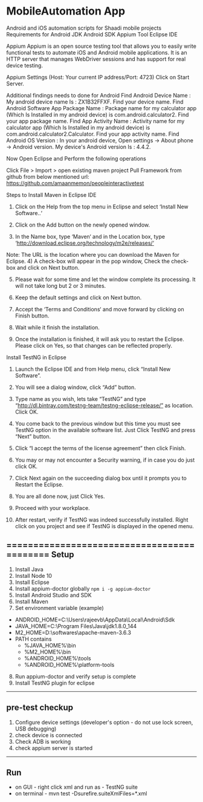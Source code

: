 # MobileAutomation App
Android and iOS automation scripts for Shaadi mobile projects
Requirements for Android
JDK
Android SDK
Appium Tool 
Eclipse IDE

Appium
Appium is an open source testing tool that allows you to easily write functional tests to automate iOS and Android mobile applications. It is an HTTP server that manages WebDriver sessions and has support for real device testing.

Appium Settings
(Host: Your current IP address/Port: 4723)
Click on Start Server.

Additional findings needs to done for Android
Find Android Device Name : My android device name Is : ZX1B32FFXF. Find your device name.
Find Android Software App Package Name : Package name for my calculator app (Which Is Installed in my android device) is com.android.calculator2. Find your app package name.
Find App Activity Name : Activity name for my calculator app (Which Is Installed in my android device) is com.android.calculator2.Calculator. Find your app activity name.
Find Android OS Version : In your android device, Open settings -> About phone -> Android version. My device's Android version Is : 4.4.2.

Now Open Eclipse and Perform the following operations

Click File > Import > open existing maven project 
Pull Framework from github from below mentioned url:
https://github.com/amaanmemon/peopleinteractivetest

Steps to Install Maven in Eclipse IDE
1) Click on the Help from the top menu in Eclipse and select ‘Install New Software..‘

2) Click on the Add button on the newly opened window.

3) In the Name box, type ‘Maven‘ and in the Location box, type ‘http://download.eclipse.org/technology/m2e/releases/‘

Note: The URL is the location where you can download the Maven for Eclipse.
4) A check-box will appear in the pop window, Check the check-box and click on Next button.

5) Please wait for some time and let the window complete its processing. It will not take long but 2 or 3 minutes.

6) Keep the default settings and click on Next button.

7) Accept the ‘Terms and Conditions‘ and move forward by clicking on Finish button.

8) Wait while it finish the installation.
 
9) Once the installation is finished, it will ask you to restart the Eclipse. Please click on Yes, so that changes can be reflected properly.

Install TestNG in Eclipse
1) Launch the Eclipse IDE and from Help menu, click “Install New Software”.

2) You will see a dialog window, click “Add” button.

3) Type name as you wish, lets take “TestNG” and type “http://dl.bintray.com/testng-team/testng-eclipse-release/” as location. Click OK.

4) You come back to the previous window but this time you must see TestNG option in the available software list. Just Click TestNG and press “Next” button.

5) Click “I accept the terms of the license agreement” then click Finish.

6) You may or may not encounter a Security warning, if in case you do just click OK.

7) Click Next again on the succeeding dialog box until it prompts you to Restart the Eclipse.
8) You are all done now, just Click Yes.

9) Proceed with your workplace.
10) After restart, verify if TestNG was indeed successfully installed. Right click on you project and see if TestNG is displayed in the opened menu.


===========================================
Setup
-----------


1. Install Java
2. Install Node 10
3. Install Eclipse
4. Install appium-doctor globally  `npm i -g appium-doctor`
5. Install Android Studio and SDK
6. Install Maven
7. Set environment variable (example)

- ANDROID_HOME=C:\Users\rajeevb\AppData\Local\Android\Sdk
- JAVA_HOME=C:\Program Files\Java\jdk1.8.0_144
- M2_HOME=D:\softwares\apache-maven-3.6.3
- PATH contains
    - %JAVA_HOME%\bin
    - %M2_HOME%\bin
    - %ANDROID_HOME%\tools
    - %ANDROID_HOME%\platform-tools

8. Run appium-doctor and verify setup is complete
9. Install TestNG plugin for eclipse

------------------
pre-test checkup
-----------------
1. Configure device settings (developer's option - do not use lock screen, USB debugging) 
2. check device is connected
2. Check ADB is working
3. check appium server is started

---------
Run
--------
- on GUI - right click xml and run as - TestNG suite
- on terminal - mvn test -Dsurefire.suiteXmlFiles=*.xml